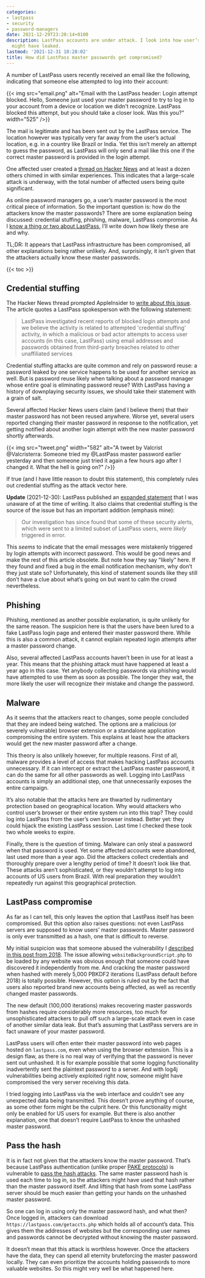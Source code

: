 ```yaml
---
categories:
- lastpass
- security
- password-managers
date: 2021-12-29T23:20:14+0100
description: LastPass accounts are under attack. I look into how user’s master passwords
  might have leaked.
lastmod: '2021-12-31 10:28:02'
title: How did LastPass master passwords get compromised?
---
```


A number of LastPass users recently received an email like the following, indicating that someone else attempted to log into their account:

{{< img src="email.png" alt="Email with the LastPass header: Login attempt blocked. Hello, Someone just used your master password to try to log in to your account from a device or location we didn't recognize. LastPass blocked this attempt, but you should take a closer look. Was this you?" width="525" />}}

The mail is legitimate and has been sent out by the LastPass service. The location however was typically very far away from the user’s actual location, e.g. in a country like Brazil or India. Yet this isn’t merely an attempt to guess the password, as LastPass will only send a mail like this one if the correct master password is provided in the login attempt.

One affected user created a [thread on Hacker News](https://news.ycombinator.com/item?id=29705957) and at least a dozen others chimed in with similar experiences. This indicates that a large-scale attack is underway, with the total number of affected users being quite significant.

As online password managers go, a user’s master password is the most critical piece of information. So the important question is: how do the attackers know the master passwords? There are some explanation being discussed: credential stuffing, phishing, malware, LastPass compromise. As I [know a thing or two about LastPass](/categories/lastpass/), I’ll write down how likely these are and why.

TL;DR: It appears that LastPass infrastructure has been compromised, all other explanations being rather unlikely. And, surprisingly, it isn’t given that the attackers actually know these master passwords.

{{< toc >}}

## Credential stuffing

The Hacker News thread prompted AppleInsider to [write about this issue](https://appleinsider.com/articles/21/12/28/lastpass-master-passwords-may-have-been-compromised). The article quotes a LastPass spokesperson with the following statement:

> LastPass investigated recent reports of blocked login attempts and we believe the activity is related to attempted 'credential stuffing' activity, in which a malicious or bad actor attempts to access user accounts (in this case, LastPass) using email addresses and passwords obtained from third-party breaches related to other unaffiliated services

Credential stuffing attacks are quite common and rely on password reuse: a password leaked by one service happens to be used for another service as well. But is password reuse likely when talking about a password manager whose entire goal is eliminating password reuse? With LastPass having a history of downplaying security issues, we should take their statement with a grain of salt.

Several affected Hacker News users claim (and I believe them) that their master password has not been reused anywhere. Worse yet, several users reported changing their master password in response to the notification, yet getting notified about another login attempt with the new master password shortly afterwards.

{{< img src="tweet.png" width="582" alt="A tweet by Valcrist @Valcristerra: Someone tried my @LastPass master password earlier yesterday and then someone just tried it again a few hours ago after I changed it. What the hell is going on?" />}}

If true (and I have little reason to doubt this statement), this completely rules out credential stuffing as the attack vector here.

**Update** (2021-12-30): LastPass published an [expanded statement](https://blog.lastpass.com/2021/12/unusual-attempted-login-activity-how-lastpass-protects-you/) that I was unaware of at the time of writing. It also claims that credential stuffing is the source of the issue but has an important addition (emphasis mine):

> Our investigation has since found that some of these security alerts, which were sent to a limited subset of LastPass users, were *likely* triggered in error.

This *seems* to indicate that the email messages were mistakenly triggered by login attempts with incorrect password. This would be good news and make the rest of this article obsolete. But note how they say “likely” here. If they found and fixed a bug in the email notification mechanism, why don’t they just state so? Unfortunately, this kind of statement sounds like they still don’t have a clue about what’s going on but want to calm the crowd nevertheless.

## Phishing

Phishing, mentioned as another possible explanation, is quite unlikely for the same reason. The suspicion here is that the users have been lured to a fake LastPass login page and entered their master password there. While this is also a common attack, it cannot explain repeated login attempts after a master password change.

Also, several affected LastPass accounts haven’t been in use for at least a year. This means that the phishing attack must have happened at least a year ago in this case. Yet anybody collecting passwords via phishing would have attempted to use them as soon as possible. The longer they wait, the more likely the user will recognize their mistake and change the password.

## Malware

As it seems that the attackers react to changes, some people concluded that they are indeed being watched. The options are a malicious (or severely vulnerable) browser extension or a standalone application compromising the entire system. This explains at least how the attackers would get the new master password after a change.

This theory is also unlikely however, for multiple reasons. First of all, malware provides a level of access that makes hacking LastPass accounts unnecessary. If it can intercept or extract the LastPass master password, it can do the same for all other passwords as well. Logging into LastPass accounts is simply an additional step, one that unnecessarily exposes the entire campaign.

It’s also notable that the attacks here are thwarted by rudimentary protection based on geographical location. Why would attackers who control user’s browser or their entire system run into this trap? They could log into LastPass from the user’s own browser instead. Better yet: they could hijack the existing LastPass session. Last time I checked these took two whole weeks to expire.

Finally, there is the question of timing. Malware can only steal a password when that password is used. Yet some affected accounts were abandoned, last used more than a year ago. Did the attackers collect credentials and thoroughly prepare over a lengthy period of time? It doesn’t look like that. These attacks aren’t sophisticated, or they wouldn’t attempt to log into accounts of US users from Brazil. With real preparation they wouldn’t repeatedly run against this geographical protection.

## LastPass compromise

As far as I can tell, this only leaves the option that LastPass itself has been compromised. But this option also raises questions: not even LastPass servers are supposed to know users’ master passwords. Master password is only ever transmitted as a hash, one that is difficult to reverse.

My initial suspicion was that someone abused the vulnerability I [described in this post from 2018](/2018/07/09/is-your-lastpass-data-really-safe-in-the-encrypted-online-vault/). The issue allowing `websiteBackgroundScript.php` to be loaded by any website was obvious enough that someone could have discovered it independently from me. And cracking the master password when hashed with merely 5,000 PBKDF2 iterations (LastPass default before 2018) is totally possible. However, this option is ruled out by the fact that users also reported brand new accounts being affected, as well as recently changed master passwords.

The new default (100,000 iterations) makes recovering master passwords from hashes require considerably more resources, too much for unsophisticated attackers to pull off such a large-scale attack even in case of another similar data leak. But that’s assuming that LastPass servers are in fact unaware of your master password.

LastPass users will often enter their master password into web pages hosted on `lastpass.com`, even when using the browser extension. This is a design flaw, as there is no real way of verifying that the password is never sent out unhashed. It is for example possible that some logging functionality inadvertently sent the plaintext password to a server. And with log4j vulnerabilities being actively exploited right now, someone might have compromised the very server receiving this data.

I tried logging into LastPass via the web interface and couldn’t see any unexpected data being transmitted. This doesn’t prove anything of course, as some other form might be the culprit here. Or this functionality might only be enabled for US users for example. But there is also another explanation, one that doesn’t require LastPass to know the unhashed master password.

## Pass the hash

It is in fact not given that the attackers know the master password. That’s because LastPass authentication (unlike proper [PAKE protocols](https://en.wikipedia.org/wiki/Password-authenticated_key_agreement)) is vulnerable to [pass the hash attacks](https://en.wikipedia.org/wiki/Pass_the_hash). The same master password hash is used each time to log in, so the attackers might have used that hash rather than the master password itself. And lifting that hash from some LastPass server should be much easier than getting your hands on the unhashed master password.

So one can log in using only the master password hash, and what then? Once logged in, attackers can download `https://lastpass.com/getaccts.php` which holds all of account’s data. This gives them the addresses of websites but the corresponding user names and passwords cannot be decrypted without knowing the master password.

It doesn’t mean that this attack is worthless however. Once the attackers have the data, they can spend all eternity bruteforcing the master password locally. They can even prioritize the accounts holding passwords to more valuable websites. So this might very well be what happened here.